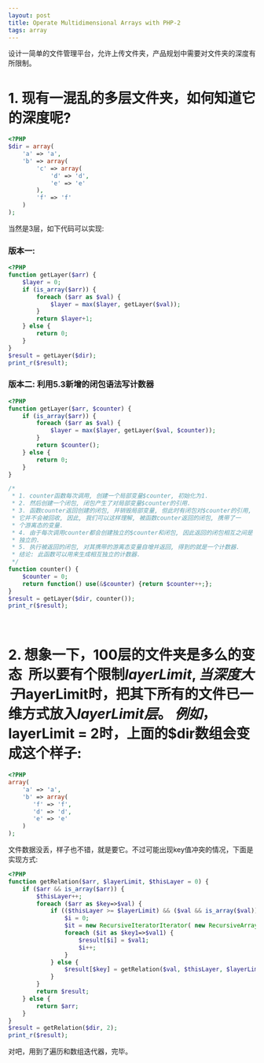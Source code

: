 ```yaml
---
layout: post
title: Operate Multidimensional Arrays with PHP-2
tags: array
---
```


设计一简单的文件管理平台，允许上传文件夹，产品规划中需要对文件夹的深度有所限制。

<!--more-->

# 1. 现有一混乱的多层文件夹，如何知道它的深度呢?

```php
<?PHP
$dir = array(
    'a' => 'a',
    'b' => array(
        'c' => array(
            'd' => 'd',
            'e' => 'e'
        ),
        'f' => 'f'
    )
);
```

当然是3层，如下代码可以实现: 

### 版本一:

```php
<?PHP
function getLayer($arr) {
    $layer = 0;
    if (is_array($arr)) {
        foreach ($arr as $val) {
            $layer = max($layer, getLayer($val));
        }
        return $layer+1;
    } else {
        return 0;
    }
}
$result = getLayer($dir);
print_r($result);
```

### 版本二: 利用5.3新增的闭包语法写计数器

```php
<?PHP
function getLayer($arr, $counter) {
    if (is_array($arr)) {
        foreach ($arr as $val) {
            $layer = max($layer, getLayer($val, $counter));
        }
        return $counter();
    } else {
        return 0;
    }
}

/*
 * 1. counter函数每次调用, 创建一个局部变量$counter, 初始化为1.
 * 2. 然后创建一个闭包, 闭包产生了对局部变量$counter的引用.
 * 3. 函数counter返回创建的闭包, 并销毁局部变量, 但此时有闭包对$counter的引用,
 * 它并不会被回收, 因此, 我们可以这样理解, 被函数counter返回的闭包, 携带了一
 * 个游离态的变量.
 * 4. 由于每次调用counter都会创建独立的$counter和闭包, 因此返回的闭包相互之间是
 * 独立的.
 * 5. 执行被返回的闭包, 对其携带的游离态变量自增并返回, 得到的就是一个计数器.
 * 结论: 此函数可以用来生成相互独立的计数器.
 */
function counter() {
    $counter = 0;
    return function() use(&$counter) {return $counter++;};
}
$result = getLayer($dir, counter());
print_r($result);
```

<br />

# 2. 想象一下，100层的文件夹是多么的变态  所以要有个限制$layerLimit,当深度大于$layerLimit时，把其下所有的文件已一维方式放入$layerLimit层。 例如，$layerLimit = 2时，上面的$dir数组会变成这个样子:

```php
<?PHP
array(
    'a' => 'a',
    'b' => array(
       'f' => 'f',
       'd' => 'd',
       'e' => 'e'
    )
);
```

文件数据没丢，样子也不错，就是要它。不过可能出现key值冲突的情况，下面是实现方式:

```php
<?PHP
function getRelation($arr, $layerLimit, $thisLayer = 0) {
    if ($arr && is_array($arr)) {
        $thisLayer++;
        foreach ($arr as $key=>$val) {
            if (($thisLayer >= $layerLimit) && ($val && is_array($val))) {
                $i = 0;
                $it = new RecursiveIteratorIterator( new RecursiveArrayIterator($val));
                foreach ($it as $key1=>$val1) {
                    $result[$i] = $val1;
                    $i++;
                }
            } else {
                $result[$key] = getRelation($val, $thisLayer, $layerLimit);
            }
        }
        return $result;
    } else {
        return $arr;
    }
}
$result = getRelation($dir, 2);
print_r($result);
```

对吧，用到了遍历和数组迭代器，完毕。
